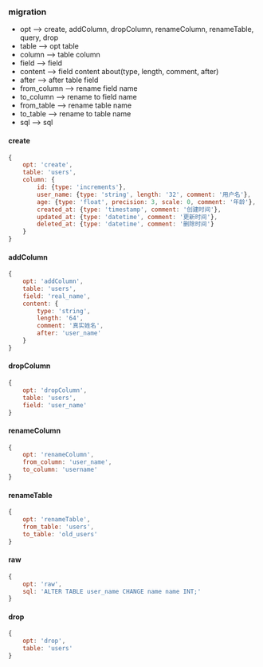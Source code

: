 ### migration

* opt --> create, addColumn, dropColumn, renameColumn, renameTable, query, drop
* table --> opt table
* column --> table column
* field --> field
* content --> field content about(type, length, comment, after)
* after --> after table field
* from_column --> rename field name
* to_column --> rename to field name
* from_table --> rename table name
* to_table --> rename to table name
* sql --> sql

#### create

```javascript
{
    opt: 'create',
    table: 'users',
    column: {
        id: {type: 'increments'},
        user_name: {type: 'string', length: '32', comment: '用户名'},
        age: {type: 'float', precision: 3, scale: 0, comment: '年龄'},
        created_at: {type: 'timestamp', comment: '创建时间'},
        updated_at: {type: 'datetime', comment: '更新时间'},
        deleted_at: {type: 'datetime', comment: '删除时间'}
    }
}
```

#### addColumn

```javascript
{
    opt: 'addColumn',
    table: 'users',
    field: 'real_name',
    content: {
        type: 'string',
        length: '64',
        comment: '真实姓名',
        after: 'user_name'
    }
}
```

#### dropColumn

```javascript
{
    opt: 'dropColumn',
    table: 'users',
    field: 'user_name'
}
```

#### renameColumn

```javascript
{
    opt: 'renameColumn',
    from_column: 'user_name',
    to_column: 'username'
}
```

#### renameTable

```javascript
{
    opt: 'renameTable',
    from_table: 'users',
    to_table: 'old_users'
}
```

#### raw

```javascript
{
    opt: 'raw',
    sql: 'ALTER TABLE user_name CHANGE name name INT;'
}
```

#### drop

```javascript
{
    opt: 'drop',
    table: 'users'
}
```